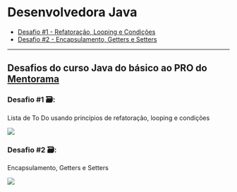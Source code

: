 # Desenvolvedora Java
- [Desafio #1 - Refatoração, Looping e Condições](https://github.com/caroldf07/mentorama-java#desafio-1- "Desafio #1 - Refatoração, Looping e Condições")
- [Desafio #2 - Encapsulamento, Getters e Setters](https://github.com/caroldf07/mentorama-java#desafio-2- "Desafio #2 - Encapsulamento, Getters e Setters")

------------


## Desafios do curso Java do básico ao PRO do [Mentorama](https://mentorama.co/ "Mentorama")

### Desafio #1 🗃: 
Lista de To Do usando princípios de refatoração, looping e condições

![](https://imgur.com/PWkFCRt.gif)

### Desafio #2 🗃:
Encapsulamento, Getters e Setters

![](https://imgur.com/WakVMF8.gif)
